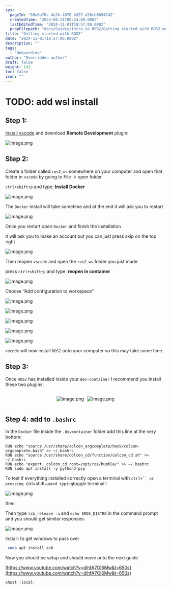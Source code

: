 ```yaml
---
sys:
  pageId: "89e0a78c-4e2b-4070-b327-d28cb0694742"
  createdTime: "2024-08-21T00:24:00.000Z"
  lastEditedTime: "2024-11-01T18:57:00.000Z"
  propFilepath: "docs/Guides/intro_to_ROS2/Getting started with ROS2.md"
title: "Getting started with ROS2"
date: "2024-11-01T18:57:00.000Z"
description: ""
tags:
  - "Onboarding"
author: "Overridden author"
draft: false
weight: 141
toc: false
icon: ""
---
```


# TODO: add wsl install

## Step 1:

[Install vscode](https://code.visualstudio.com/download) and download **Remote Development** plugin:

![image.png](https://prod-files-secure.s3.us-west-2.amazonaws.com/d518164a-d88e-44d1-a4ee-3adb3bd8bce0/efb52993-1881-4a40-b95e-6f020334f022/image.png?X-Amz-Algorithm=AWS4-HMAC-SHA256&X-Amz-Content-Sha256=UNSIGNED-PAYLOAD&X-Amz-Credential=ASIAZI2LB4663VAPDQMR%2F20250304%2Fus-west-2%2Fs3%2Faws4_request&X-Amz-Date=20250304T121429Z&X-Amz-Expires=3600&X-Amz-Security-Token=IQoJb3JpZ2luX2VjELT%2F%2F%2F%2F%2F%2F%2F%2F%2F%2FwEaCXVzLXdlc3QtMiJHMEUCIGM%2BI3zrmV8GgGvNT6tBHAZ%2FTjFtrWHvK1RqGMuzhZ9EAiEAh2u1U%2BpCDepBEfbgsabk8z%2F2dz0zhiIqp6vnyYjKzkUqiAQI7P%2F%2F%2F%2F%2F%2F%2F%2F%2F%2FARAAGgw2Mzc0MjMxODM4MDUiDIn4R%2FGujC7yvHiKdCrcA24sLuF0B1lUh%2B12d%2F%2FQJOFvbU4mhPt20IuJd1d2ae152yolpVT3Kl2i02irY6G7gn6m3e%2BfChVkqiha57BG%2FVSzLmFBqqL7KPqLE4%2FRHSFkwFSmcXv2KoDmEggOC75lSIcst%2FhNEpFpsruybFr2bT9l2SK%2B%2BnpHkJMK51p5shERCJ0bca2BYGB9o%2BTEs5G4kxPDWL47Jm3lv6viZjVKXyt%2BoS5FsjFI0iDnePoa5d1p4gszPpisdiyJJlmF4a96nNYbbaWHPfRDoyPZNubPjczW%2B9WBXucDgbTcJeVsprQjpguF3spyPRARmjYCns94u95EtQHFLncwe1dT%2BykXsI%2BuaEZouHw1aboX59uM0OKjGu1ORyCRwp1pccFzLFpTqbd1u3u087TBslHSX624yhFSr6TOl0L8fc52ER5tP7scWSZSce088B3MOCtxnaKFSzGqgIvAnXb7XQKpvQ2UNuLgL8z%2FeVXrClT5VECAW6MjQuQcr5XRQkRTaoPXcoW9caet0i3Fo1f6ABzh%2F%2BREnRUeF0yxsn0BXSxVf%2BjyHXvXbnJmbisoEO3vueV78I5VgFDHxLiKcLftOp2npK28e%2BZe0uXJFKvPTIC11%2FgCKhbi20%2FRT%2B0fFUcjqWdwMJvGm74GOqUBTBHVF8cycOR%2F41gndhYgSwEcuqu6JeucpdLxBbuZz4edJ8%2BczBtKZeYyi6pKhXOZVo%2FWaYKTTVXJOzuUWJuu%2FA0pcsW80UTyKnPK6%2FAFy2nRcYlJjBAT8IOFwm95jpx6i6Tp0KpjDoylDhP0oQJiXhiNgA4Bg%2BbJ69EIcJRea%2Bk%2FD6JXlLqxbzYylI2qiV%2BYEyDmQQ0FBrbSIYIxIoJJQODfT%2FTI&X-Amz-Signature=76801ded585e8ca5d2b7c64d988db3c89425fa0e0651069060703c71aed2ced9&X-Amz-SignedHeaders=host&x-id=GetObject)

## Step 2:

Create a folder called `ros2_ws` somewhere on your computer and open that folder in `vscode` by going to File → open folder 

`ctrl+shift+p` and type: **Install Docker**

![image.png](https://prod-files-secure.s3.us-west-2.amazonaws.com/d518164a-d88e-44d1-a4ee-3adb3bd8bce0/2269dc0e-1cd5-47ff-bceb-c04ad9b2eab0/image.png?X-Amz-Algorithm=AWS4-HMAC-SHA256&X-Amz-Content-Sha256=UNSIGNED-PAYLOAD&X-Amz-Credential=ASIAZI2LB4663VAPDQMR%2F20250304%2Fus-west-2%2Fs3%2Faws4_request&X-Amz-Date=20250304T121429Z&X-Amz-Expires=3600&X-Amz-Security-Token=IQoJb3JpZ2luX2VjELT%2F%2F%2F%2F%2F%2F%2F%2F%2F%2FwEaCXVzLXdlc3QtMiJHMEUCIGM%2BI3zrmV8GgGvNT6tBHAZ%2FTjFtrWHvK1RqGMuzhZ9EAiEAh2u1U%2BpCDepBEfbgsabk8z%2F2dz0zhiIqp6vnyYjKzkUqiAQI7P%2F%2F%2F%2F%2F%2F%2F%2F%2F%2FARAAGgw2Mzc0MjMxODM4MDUiDIn4R%2FGujC7yvHiKdCrcA24sLuF0B1lUh%2B12d%2F%2FQJOFvbU4mhPt20IuJd1d2ae152yolpVT3Kl2i02irY6G7gn6m3e%2BfChVkqiha57BG%2FVSzLmFBqqL7KPqLE4%2FRHSFkwFSmcXv2KoDmEggOC75lSIcst%2FhNEpFpsruybFr2bT9l2SK%2B%2BnpHkJMK51p5shERCJ0bca2BYGB9o%2BTEs5G4kxPDWL47Jm3lv6viZjVKXyt%2BoS5FsjFI0iDnePoa5d1p4gszPpisdiyJJlmF4a96nNYbbaWHPfRDoyPZNubPjczW%2B9WBXucDgbTcJeVsprQjpguF3spyPRARmjYCns94u95EtQHFLncwe1dT%2BykXsI%2BuaEZouHw1aboX59uM0OKjGu1ORyCRwp1pccFzLFpTqbd1u3u087TBslHSX624yhFSr6TOl0L8fc52ER5tP7scWSZSce088B3MOCtxnaKFSzGqgIvAnXb7XQKpvQ2UNuLgL8z%2FeVXrClT5VECAW6MjQuQcr5XRQkRTaoPXcoW9caet0i3Fo1f6ABzh%2F%2BREnRUeF0yxsn0BXSxVf%2BjyHXvXbnJmbisoEO3vueV78I5VgFDHxLiKcLftOp2npK28e%2BZe0uXJFKvPTIC11%2FgCKhbi20%2FRT%2B0fFUcjqWdwMJvGm74GOqUBTBHVF8cycOR%2F41gndhYgSwEcuqu6JeucpdLxBbuZz4edJ8%2BczBtKZeYyi6pKhXOZVo%2FWaYKTTVXJOzuUWJuu%2FA0pcsW80UTyKnPK6%2FAFy2nRcYlJjBAT8IOFwm95jpx6i6Tp0KpjDoylDhP0oQJiXhiNgA4Bg%2BbJ69EIcJRea%2Bk%2FD6JXlLqxbzYylI2qiV%2BYEyDmQQ0FBrbSIYIxIoJJQODfT%2FTI&X-Amz-Signature=5a826c471bbf90e3c9484af22c0f2e425a617dcbe141295643bf99677d02269c&X-Amz-SignedHeaders=host&x-id=GetObject)

The `Docker` install will take sometime and at the end it will ask you to restart

![image.png](https://prod-files-secure.s3.us-west-2.amazonaws.com/d518164a-d88e-44d1-a4ee-3adb3bd8bce0/ed233f78-be33-4b1f-b89c-9c346c0e961e/image.png?X-Amz-Algorithm=AWS4-HMAC-SHA256&X-Amz-Content-Sha256=UNSIGNED-PAYLOAD&X-Amz-Credential=ASIAZI2LB4663VAPDQMR%2F20250304%2Fus-west-2%2Fs3%2Faws4_request&X-Amz-Date=20250304T121429Z&X-Amz-Expires=3600&X-Amz-Security-Token=IQoJb3JpZ2luX2VjELT%2F%2F%2F%2F%2F%2F%2F%2F%2F%2FwEaCXVzLXdlc3QtMiJHMEUCIGM%2BI3zrmV8GgGvNT6tBHAZ%2FTjFtrWHvK1RqGMuzhZ9EAiEAh2u1U%2BpCDepBEfbgsabk8z%2F2dz0zhiIqp6vnyYjKzkUqiAQI7P%2F%2F%2F%2F%2F%2F%2F%2F%2F%2FARAAGgw2Mzc0MjMxODM4MDUiDIn4R%2FGujC7yvHiKdCrcA24sLuF0B1lUh%2B12d%2F%2FQJOFvbU4mhPt20IuJd1d2ae152yolpVT3Kl2i02irY6G7gn6m3e%2BfChVkqiha57BG%2FVSzLmFBqqL7KPqLE4%2FRHSFkwFSmcXv2KoDmEggOC75lSIcst%2FhNEpFpsruybFr2bT9l2SK%2B%2BnpHkJMK51p5shERCJ0bca2BYGB9o%2BTEs5G4kxPDWL47Jm3lv6viZjVKXyt%2BoS5FsjFI0iDnePoa5d1p4gszPpisdiyJJlmF4a96nNYbbaWHPfRDoyPZNubPjczW%2B9WBXucDgbTcJeVsprQjpguF3spyPRARmjYCns94u95EtQHFLncwe1dT%2BykXsI%2BuaEZouHw1aboX59uM0OKjGu1ORyCRwp1pccFzLFpTqbd1u3u087TBslHSX624yhFSr6TOl0L8fc52ER5tP7scWSZSce088B3MOCtxnaKFSzGqgIvAnXb7XQKpvQ2UNuLgL8z%2FeVXrClT5VECAW6MjQuQcr5XRQkRTaoPXcoW9caet0i3Fo1f6ABzh%2F%2BREnRUeF0yxsn0BXSxVf%2BjyHXvXbnJmbisoEO3vueV78I5VgFDHxLiKcLftOp2npK28e%2BZe0uXJFKvPTIC11%2FgCKhbi20%2FRT%2B0fFUcjqWdwMJvGm74GOqUBTBHVF8cycOR%2F41gndhYgSwEcuqu6JeucpdLxBbuZz4edJ8%2BczBtKZeYyi6pKhXOZVo%2FWaYKTTVXJOzuUWJuu%2FA0pcsW80UTyKnPK6%2FAFy2nRcYlJjBAT8IOFwm95jpx6i6Tp0KpjDoylDhP0oQJiXhiNgA4Bg%2BbJ69EIcJRea%2Bk%2FD6JXlLqxbzYylI2qiV%2BYEyDmQQ0FBrbSIYIxIoJJQODfT%2FTI&X-Amz-Signature=29d41ff94ac4caf79269f9f93452c74901d1a9d948a66d5552924892c982af95&X-Amz-SignedHeaders=host&x-id=GetObject)

Once you restart open `Docker` and finish the installation

It will ask you to make an account but you can just press skip on the top right

![image.png](https://prod-files-secure.s3.us-west-2.amazonaws.com/d518164a-d88e-44d1-a4ee-3adb3bd8bce0/21010ad9-1659-4fd9-9f59-9932a09b2a3d/image.png?X-Amz-Algorithm=AWS4-HMAC-SHA256&X-Amz-Content-Sha256=UNSIGNED-PAYLOAD&X-Amz-Credential=ASIAZI2LB4663VAPDQMR%2F20250304%2Fus-west-2%2Fs3%2Faws4_request&X-Amz-Date=20250304T121429Z&X-Amz-Expires=3600&X-Amz-Security-Token=IQoJb3JpZ2luX2VjELT%2F%2F%2F%2F%2F%2F%2F%2F%2F%2FwEaCXVzLXdlc3QtMiJHMEUCIGM%2BI3zrmV8GgGvNT6tBHAZ%2FTjFtrWHvK1RqGMuzhZ9EAiEAh2u1U%2BpCDepBEfbgsabk8z%2F2dz0zhiIqp6vnyYjKzkUqiAQI7P%2F%2F%2F%2F%2F%2F%2F%2F%2F%2FARAAGgw2Mzc0MjMxODM4MDUiDIn4R%2FGujC7yvHiKdCrcA24sLuF0B1lUh%2B12d%2F%2FQJOFvbU4mhPt20IuJd1d2ae152yolpVT3Kl2i02irY6G7gn6m3e%2BfChVkqiha57BG%2FVSzLmFBqqL7KPqLE4%2FRHSFkwFSmcXv2KoDmEggOC75lSIcst%2FhNEpFpsruybFr2bT9l2SK%2B%2BnpHkJMK51p5shERCJ0bca2BYGB9o%2BTEs5G4kxPDWL47Jm3lv6viZjVKXyt%2BoS5FsjFI0iDnePoa5d1p4gszPpisdiyJJlmF4a96nNYbbaWHPfRDoyPZNubPjczW%2B9WBXucDgbTcJeVsprQjpguF3spyPRARmjYCns94u95EtQHFLncwe1dT%2BykXsI%2BuaEZouHw1aboX59uM0OKjGu1ORyCRwp1pccFzLFpTqbd1u3u087TBslHSX624yhFSr6TOl0L8fc52ER5tP7scWSZSce088B3MOCtxnaKFSzGqgIvAnXb7XQKpvQ2UNuLgL8z%2FeVXrClT5VECAW6MjQuQcr5XRQkRTaoPXcoW9caet0i3Fo1f6ABzh%2F%2BREnRUeF0yxsn0BXSxVf%2BjyHXvXbnJmbisoEO3vueV78I5VgFDHxLiKcLftOp2npK28e%2BZe0uXJFKvPTIC11%2FgCKhbi20%2FRT%2B0fFUcjqWdwMJvGm74GOqUBTBHVF8cycOR%2F41gndhYgSwEcuqu6JeucpdLxBbuZz4edJ8%2BczBtKZeYyi6pKhXOZVo%2FWaYKTTVXJOzuUWJuu%2FA0pcsW80UTyKnPK6%2FAFy2nRcYlJjBAT8IOFwm95jpx6i6Tp0KpjDoylDhP0oQJiXhiNgA4Bg%2BbJ69EIcJRea%2Bk%2FD6JXlLqxbzYylI2qiV%2BYEyDmQQ0FBrbSIYIxIoJJQODfT%2FTI&X-Amz-Signature=384121922c36842987365af9cf83738af6b5b9104e547607596652d91b65cf2f&X-Amz-SignedHeaders=host&x-id=GetObject)

Then reopen `vscode` and open the `ros2_ws` folder you just made

press `ctrl+shift+p` and type: **reopen in container**

![image.png](https://prod-files-secure.s3.us-west-2.amazonaws.com/d518164a-d88e-44d1-a4ee-3adb3bd8bce0/4e93b8c2-41ad-488c-8095-c74205196118/image.png?X-Amz-Algorithm=AWS4-HMAC-SHA256&X-Amz-Content-Sha256=UNSIGNED-PAYLOAD&X-Amz-Credential=ASIAZI2LB4663VAPDQMR%2F20250304%2Fus-west-2%2Fs3%2Faws4_request&X-Amz-Date=20250304T121429Z&X-Amz-Expires=3600&X-Amz-Security-Token=IQoJb3JpZ2luX2VjELT%2F%2F%2F%2F%2F%2F%2F%2F%2F%2FwEaCXVzLXdlc3QtMiJHMEUCIGM%2BI3zrmV8GgGvNT6tBHAZ%2FTjFtrWHvK1RqGMuzhZ9EAiEAh2u1U%2BpCDepBEfbgsabk8z%2F2dz0zhiIqp6vnyYjKzkUqiAQI7P%2F%2F%2F%2F%2F%2F%2F%2F%2F%2FARAAGgw2Mzc0MjMxODM4MDUiDIn4R%2FGujC7yvHiKdCrcA24sLuF0B1lUh%2B12d%2F%2FQJOFvbU4mhPt20IuJd1d2ae152yolpVT3Kl2i02irY6G7gn6m3e%2BfChVkqiha57BG%2FVSzLmFBqqL7KPqLE4%2FRHSFkwFSmcXv2KoDmEggOC75lSIcst%2FhNEpFpsruybFr2bT9l2SK%2B%2BnpHkJMK51p5shERCJ0bca2BYGB9o%2BTEs5G4kxPDWL47Jm3lv6viZjVKXyt%2BoS5FsjFI0iDnePoa5d1p4gszPpisdiyJJlmF4a96nNYbbaWHPfRDoyPZNubPjczW%2B9WBXucDgbTcJeVsprQjpguF3spyPRARmjYCns94u95EtQHFLncwe1dT%2BykXsI%2BuaEZouHw1aboX59uM0OKjGu1ORyCRwp1pccFzLFpTqbd1u3u087TBslHSX624yhFSr6TOl0L8fc52ER5tP7scWSZSce088B3MOCtxnaKFSzGqgIvAnXb7XQKpvQ2UNuLgL8z%2FeVXrClT5VECAW6MjQuQcr5XRQkRTaoPXcoW9caet0i3Fo1f6ABzh%2F%2BREnRUeF0yxsn0BXSxVf%2BjyHXvXbnJmbisoEO3vueV78I5VgFDHxLiKcLftOp2npK28e%2BZe0uXJFKvPTIC11%2FgCKhbi20%2FRT%2B0fFUcjqWdwMJvGm74GOqUBTBHVF8cycOR%2F41gndhYgSwEcuqu6JeucpdLxBbuZz4edJ8%2BczBtKZeYyi6pKhXOZVo%2FWaYKTTVXJOzuUWJuu%2FA0pcsW80UTyKnPK6%2FAFy2nRcYlJjBAT8IOFwm95jpx6i6Tp0KpjDoylDhP0oQJiXhiNgA4Bg%2BbJ69EIcJRea%2Bk%2FD6JXlLqxbzYylI2qiV%2BYEyDmQQ0FBrbSIYIxIoJJQODfT%2FTI&X-Amz-Signature=21ba7f7f8e4e6120b1af2fe605e74d7cb00da457751bc7e8547efee3cd79dfe4&X-Amz-SignedHeaders=host&x-id=GetObject)

Choose “Add configuration to workspace”

![image.png](https://prod-files-secure.s3.us-west-2.amazonaws.com/d518164a-d88e-44d1-a4ee-3adb3bd8bce0/9560b282-5060-4989-ba37-97e7b2c22476/image.png?X-Amz-Algorithm=AWS4-HMAC-SHA256&X-Amz-Content-Sha256=UNSIGNED-PAYLOAD&X-Amz-Credential=ASIAZI2LB4663VAPDQMR%2F20250304%2Fus-west-2%2Fs3%2Faws4_request&X-Amz-Date=20250304T121429Z&X-Amz-Expires=3600&X-Amz-Security-Token=IQoJb3JpZ2luX2VjELT%2F%2F%2F%2F%2F%2F%2F%2F%2F%2FwEaCXVzLXdlc3QtMiJHMEUCIGM%2BI3zrmV8GgGvNT6tBHAZ%2FTjFtrWHvK1RqGMuzhZ9EAiEAh2u1U%2BpCDepBEfbgsabk8z%2F2dz0zhiIqp6vnyYjKzkUqiAQI7P%2F%2F%2F%2F%2F%2F%2F%2F%2F%2FARAAGgw2Mzc0MjMxODM4MDUiDIn4R%2FGujC7yvHiKdCrcA24sLuF0B1lUh%2B12d%2F%2FQJOFvbU4mhPt20IuJd1d2ae152yolpVT3Kl2i02irY6G7gn6m3e%2BfChVkqiha57BG%2FVSzLmFBqqL7KPqLE4%2FRHSFkwFSmcXv2KoDmEggOC75lSIcst%2FhNEpFpsruybFr2bT9l2SK%2B%2BnpHkJMK51p5shERCJ0bca2BYGB9o%2BTEs5G4kxPDWL47Jm3lv6viZjVKXyt%2BoS5FsjFI0iDnePoa5d1p4gszPpisdiyJJlmF4a96nNYbbaWHPfRDoyPZNubPjczW%2B9WBXucDgbTcJeVsprQjpguF3spyPRARmjYCns94u95EtQHFLncwe1dT%2BykXsI%2BuaEZouHw1aboX59uM0OKjGu1ORyCRwp1pccFzLFpTqbd1u3u087TBslHSX624yhFSr6TOl0L8fc52ER5tP7scWSZSce088B3MOCtxnaKFSzGqgIvAnXb7XQKpvQ2UNuLgL8z%2FeVXrClT5VECAW6MjQuQcr5XRQkRTaoPXcoW9caet0i3Fo1f6ABzh%2F%2BREnRUeF0yxsn0BXSxVf%2BjyHXvXbnJmbisoEO3vueV78I5VgFDHxLiKcLftOp2npK28e%2BZe0uXJFKvPTIC11%2FgCKhbi20%2FRT%2B0fFUcjqWdwMJvGm74GOqUBTBHVF8cycOR%2F41gndhYgSwEcuqu6JeucpdLxBbuZz4edJ8%2BczBtKZeYyi6pKhXOZVo%2FWaYKTTVXJOzuUWJuu%2FA0pcsW80UTyKnPK6%2FAFy2nRcYlJjBAT8IOFwm95jpx6i6Tp0KpjDoylDhP0oQJiXhiNgA4Bg%2BbJ69EIcJRea%2Bk%2FD6JXlLqxbzYylI2qiV%2BYEyDmQQ0FBrbSIYIxIoJJQODfT%2FTI&X-Amz-Signature=f1e44a60b65a6456c9cc4dc189990172920790faae4b4a59ebad01c013e570fc&X-Amz-SignedHeaders=host&x-id=GetObject)

![image.png](https://prod-files-secure.s3.us-west-2.amazonaws.com/d518164a-d88e-44d1-a4ee-3adb3bd8bce0/2ee63f81-886b-48e8-a553-dc6e5eac99e4/image.png?X-Amz-Algorithm=AWS4-HMAC-SHA256&X-Amz-Content-Sha256=UNSIGNED-PAYLOAD&X-Amz-Credential=ASIAZI2LB4663VAPDQMR%2F20250304%2Fus-west-2%2Fs3%2Faws4_request&X-Amz-Date=20250304T121429Z&X-Amz-Expires=3600&X-Amz-Security-Token=IQoJb3JpZ2luX2VjELT%2F%2F%2F%2F%2F%2F%2F%2F%2F%2FwEaCXVzLXdlc3QtMiJHMEUCIGM%2BI3zrmV8GgGvNT6tBHAZ%2FTjFtrWHvK1RqGMuzhZ9EAiEAh2u1U%2BpCDepBEfbgsabk8z%2F2dz0zhiIqp6vnyYjKzkUqiAQI7P%2F%2F%2F%2F%2F%2F%2F%2F%2F%2FARAAGgw2Mzc0MjMxODM4MDUiDIn4R%2FGujC7yvHiKdCrcA24sLuF0B1lUh%2B12d%2F%2FQJOFvbU4mhPt20IuJd1d2ae152yolpVT3Kl2i02irY6G7gn6m3e%2BfChVkqiha57BG%2FVSzLmFBqqL7KPqLE4%2FRHSFkwFSmcXv2KoDmEggOC75lSIcst%2FhNEpFpsruybFr2bT9l2SK%2B%2BnpHkJMK51p5shERCJ0bca2BYGB9o%2BTEs5G4kxPDWL47Jm3lv6viZjVKXyt%2BoS5FsjFI0iDnePoa5d1p4gszPpisdiyJJlmF4a96nNYbbaWHPfRDoyPZNubPjczW%2B9WBXucDgbTcJeVsprQjpguF3spyPRARmjYCns94u95EtQHFLncwe1dT%2BykXsI%2BuaEZouHw1aboX59uM0OKjGu1ORyCRwp1pccFzLFpTqbd1u3u087TBslHSX624yhFSr6TOl0L8fc52ER5tP7scWSZSce088B3MOCtxnaKFSzGqgIvAnXb7XQKpvQ2UNuLgL8z%2FeVXrClT5VECAW6MjQuQcr5XRQkRTaoPXcoW9caet0i3Fo1f6ABzh%2F%2BREnRUeF0yxsn0BXSxVf%2BjyHXvXbnJmbisoEO3vueV78I5VgFDHxLiKcLftOp2npK28e%2BZe0uXJFKvPTIC11%2FgCKhbi20%2FRT%2B0fFUcjqWdwMJvGm74GOqUBTBHVF8cycOR%2F41gndhYgSwEcuqu6JeucpdLxBbuZz4edJ8%2BczBtKZeYyi6pKhXOZVo%2FWaYKTTVXJOzuUWJuu%2FA0pcsW80UTyKnPK6%2FAFy2nRcYlJjBAT8IOFwm95jpx6i6Tp0KpjDoylDhP0oQJiXhiNgA4Bg%2BbJ69EIcJRea%2Bk%2FD6JXlLqxbzYylI2qiV%2BYEyDmQQ0FBrbSIYIxIoJJQODfT%2FTI&X-Amz-Signature=10ff15504246aea3e0370d0726f4031701641f032938370ae65882aa4c8deafb&X-Amz-SignedHeaders=host&x-id=GetObject)

![image.png](https://prod-files-secure.s3.us-west-2.amazonaws.com/d518164a-d88e-44d1-a4ee-3adb3bd8bce0/ae1580b2-b048-407e-aed9-b584224a7a04/image.png?X-Amz-Algorithm=AWS4-HMAC-SHA256&X-Amz-Content-Sha256=UNSIGNED-PAYLOAD&X-Amz-Credential=ASIAZI2LB4663VAPDQMR%2F20250304%2Fus-west-2%2Fs3%2Faws4_request&X-Amz-Date=20250304T121429Z&X-Amz-Expires=3600&X-Amz-Security-Token=IQoJb3JpZ2luX2VjELT%2F%2F%2F%2F%2F%2F%2F%2F%2F%2FwEaCXVzLXdlc3QtMiJHMEUCIGM%2BI3zrmV8GgGvNT6tBHAZ%2FTjFtrWHvK1RqGMuzhZ9EAiEAh2u1U%2BpCDepBEfbgsabk8z%2F2dz0zhiIqp6vnyYjKzkUqiAQI7P%2F%2F%2F%2F%2F%2F%2F%2F%2F%2FARAAGgw2Mzc0MjMxODM4MDUiDIn4R%2FGujC7yvHiKdCrcA24sLuF0B1lUh%2B12d%2F%2FQJOFvbU4mhPt20IuJd1d2ae152yolpVT3Kl2i02irY6G7gn6m3e%2BfChVkqiha57BG%2FVSzLmFBqqL7KPqLE4%2FRHSFkwFSmcXv2KoDmEggOC75lSIcst%2FhNEpFpsruybFr2bT9l2SK%2B%2BnpHkJMK51p5shERCJ0bca2BYGB9o%2BTEs5G4kxPDWL47Jm3lv6viZjVKXyt%2BoS5FsjFI0iDnePoa5d1p4gszPpisdiyJJlmF4a96nNYbbaWHPfRDoyPZNubPjczW%2B9WBXucDgbTcJeVsprQjpguF3spyPRARmjYCns94u95EtQHFLncwe1dT%2BykXsI%2BuaEZouHw1aboX59uM0OKjGu1ORyCRwp1pccFzLFpTqbd1u3u087TBslHSX624yhFSr6TOl0L8fc52ER5tP7scWSZSce088B3MOCtxnaKFSzGqgIvAnXb7XQKpvQ2UNuLgL8z%2FeVXrClT5VECAW6MjQuQcr5XRQkRTaoPXcoW9caet0i3Fo1f6ABzh%2F%2BREnRUeF0yxsn0BXSxVf%2BjyHXvXbnJmbisoEO3vueV78I5VgFDHxLiKcLftOp2npK28e%2BZe0uXJFKvPTIC11%2FgCKhbi20%2FRT%2B0fFUcjqWdwMJvGm74GOqUBTBHVF8cycOR%2F41gndhYgSwEcuqu6JeucpdLxBbuZz4edJ8%2BczBtKZeYyi6pKhXOZVo%2FWaYKTTVXJOzuUWJuu%2FA0pcsW80UTyKnPK6%2FAFy2nRcYlJjBAT8IOFwm95jpx6i6Tp0KpjDoylDhP0oQJiXhiNgA4Bg%2BbJ69EIcJRea%2Bk%2FD6JXlLqxbzYylI2qiV%2BYEyDmQQ0FBrbSIYIxIoJJQODfT%2FTI&X-Amz-Signature=0d0cbcd9c86befbbddb47a32f1eac02a9dbe3ecd23db890e8ebbf9798c9e84d5&X-Amz-SignedHeaders=host&x-id=GetObject)

![image.png](https://prod-files-secure.s3.us-west-2.amazonaws.com/d518164a-d88e-44d1-a4ee-3adb3bd8bce0/53255b28-f75e-430f-b9e3-c0ac8577e42b/image.png?X-Amz-Algorithm=AWS4-HMAC-SHA256&X-Amz-Content-Sha256=UNSIGNED-PAYLOAD&X-Amz-Credential=ASIAZI2LB4663VAPDQMR%2F20250304%2Fus-west-2%2Fs3%2Faws4_request&X-Amz-Date=20250304T121429Z&X-Amz-Expires=3600&X-Amz-Security-Token=IQoJb3JpZ2luX2VjELT%2F%2F%2F%2F%2F%2F%2F%2F%2F%2FwEaCXVzLXdlc3QtMiJHMEUCIGM%2BI3zrmV8GgGvNT6tBHAZ%2FTjFtrWHvK1RqGMuzhZ9EAiEAh2u1U%2BpCDepBEfbgsabk8z%2F2dz0zhiIqp6vnyYjKzkUqiAQI7P%2F%2F%2F%2F%2F%2F%2F%2F%2F%2FARAAGgw2Mzc0MjMxODM4MDUiDIn4R%2FGujC7yvHiKdCrcA24sLuF0B1lUh%2B12d%2F%2FQJOFvbU4mhPt20IuJd1d2ae152yolpVT3Kl2i02irY6G7gn6m3e%2BfChVkqiha57BG%2FVSzLmFBqqL7KPqLE4%2FRHSFkwFSmcXv2KoDmEggOC75lSIcst%2FhNEpFpsruybFr2bT9l2SK%2B%2BnpHkJMK51p5shERCJ0bca2BYGB9o%2BTEs5G4kxPDWL47Jm3lv6viZjVKXyt%2BoS5FsjFI0iDnePoa5d1p4gszPpisdiyJJlmF4a96nNYbbaWHPfRDoyPZNubPjczW%2B9WBXucDgbTcJeVsprQjpguF3spyPRARmjYCns94u95EtQHFLncwe1dT%2BykXsI%2BuaEZouHw1aboX59uM0OKjGu1ORyCRwp1pccFzLFpTqbd1u3u087TBslHSX624yhFSr6TOl0L8fc52ER5tP7scWSZSce088B3MOCtxnaKFSzGqgIvAnXb7XQKpvQ2UNuLgL8z%2FeVXrClT5VECAW6MjQuQcr5XRQkRTaoPXcoW9caet0i3Fo1f6ABzh%2F%2BREnRUeF0yxsn0BXSxVf%2BjyHXvXbnJmbisoEO3vueV78I5VgFDHxLiKcLftOp2npK28e%2BZe0uXJFKvPTIC11%2FgCKhbi20%2FRT%2B0fFUcjqWdwMJvGm74GOqUBTBHVF8cycOR%2F41gndhYgSwEcuqu6JeucpdLxBbuZz4edJ8%2BczBtKZeYyi6pKhXOZVo%2FWaYKTTVXJOzuUWJuu%2FA0pcsW80UTyKnPK6%2FAFy2nRcYlJjBAT8IOFwm95jpx6i6Tp0KpjDoylDhP0oQJiXhiNgA4Bg%2BbJ69EIcJRea%2Bk%2FD6JXlLqxbzYylI2qiV%2BYEyDmQQ0FBrbSIYIxIoJJQODfT%2FTI&X-Amz-Signature=4aa13922b16ec4d19ef690ee13699252f00ab0516426611d041e341c0c35bc99&X-Amz-SignedHeaders=host&x-id=GetObject)

![image.png](https://prod-files-secure.s3.us-west-2.amazonaws.com/d518164a-d88e-44d1-a4ee-3adb3bd8bce0/7c562767-5af9-4ffb-97d1-327bcdf4ee00/image.png?X-Amz-Algorithm=AWS4-HMAC-SHA256&X-Amz-Content-Sha256=UNSIGNED-PAYLOAD&X-Amz-Credential=ASIAZI2LB4663VAPDQMR%2F20250304%2Fus-west-2%2Fs3%2Faws4_request&X-Amz-Date=20250304T121429Z&X-Amz-Expires=3600&X-Amz-Security-Token=IQoJb3JpZ2luX2VjELT%2F%2F%2F%2F%2F%2F%2F%2F%2F%2FwEaCXVzLXdlc3QtMiJHMEUCIGM%2BI3zrmV8GgGvNT6tBHAZ%2FTjFtrWHvK1RqGMuzhZ9EAiEAh2u1U%2BpCDepBEfbgsabk8z%2F2dz0zhiIqp6vnyYjKzkUqiAQI7P%2F%2F%2F%2F%2F%2F%2F%2F%2F%2FARAAGgw2Mzc0MjMxODM4MDUiDIn4R%2FGujC7yvHiKdCrcA24sLuF0B1lUh%2B12d%2F%2FQJOFvbU4mhPt20IuJd1d2ae152yolpVT3Kl2i02irY6G7gn6m3e%2BfChVkqiha57BG%2FVSzLmFBqqL7KPqLE4%2FRHSFkwFSmcXv2KoDmEggOC75lSIcst%2FhNEpFpsruybFr2bT9l2SK%2B%2BnpHkJMK51p5shERCJ0bca2BYGB9o%2BTEs5G4kxPDWL47Jm3lv6viZjVKXyt%2BoS5FsjFI0iDnePoa5d1p4gszPpisdiyJJlmF4a96nNYbbaWHPfRDoyPZNubPjczW%2B9WBXucDgbTcJeVsprQjpguF3spyPRARmjYCns94u95EtQHFLncwe1dT%2BykXsI%2BuaEZouHw1aboX59uM0OKjGu1ORyCRwp1pccFzLFpTqbd1u3u087TBslHSX624yhFSr6TOl0L8fc52ER5tP7scWSZSce088B3MOCtxnaKFSzGqgIvAnXb7XQKpvQ2UNuLgL8z%2FeVXrClT5VECAW6MjQuQcr5XRQkRTaoPXcoW9caet0i3Fo1f6ABzh%2F%2BREnRUeF0yxsn0BXSxVf%2BjyHXvXbnJmbisoEO3vueV78I5VgFDHxLiKcLftOp2npK28e%2BZe0uXJFKvPTIC11%2FgCKhbi20%2FRT%2B0fFUcjqWdwMJvGm74GOqUBTBHVF8cycOR%2F41gndhYgSwEcuqu6JeucpdLxBbuZz4edJ8%2BczBtKZeYyi6pKhXOZVo%2FWaYKTTVXJOzuUWJuu%2FA0pcsW80UTyKnPK6%2FAFy2nRcYlJjBAT8IOFwm95jpx6i6Tp0KpjDoylDhP0oQJiXhiNgA4Bg%2BbJ69EIcJRea%2Bk%2FD6JXlLqxbzYylI2qiV%2BYEyDmQQ0FBrbSIYIxIoJJQODfT%2FTI&X-Amz-Signature=3e873e5f8214c2661eb082ed0423dafd000a26ffbdcdb3c31d5468c8888e9ed6&X-Amz-SignedHeaders=host&x-id=GetObject)

`vscode` will now install `ROS2` onto your computer so this may take some time.

## Step 3:

Once `ROS2` has installed inside your `dev-container` I recommend you install these two plugins:

<div style="display: flex;flex-direction: row; column-gap:10px; max-width: 630px;justify-content: center;">
<div>

![image.png](https://prod-files-secure.s3.us-west-2.amazonaws.com/d518164a-d88e-44d1-a4ee-3adb3bd8bce0/3fc3d550-5a54-4ba1-ba6b-faa01cdb7369/image.png?X-Amz-Algorithm=AWS4-HMAC-SHA256&X-Amz-Content-Sha256=UNSIGNED-PAYLOAD&X-Amz-Credential=ASIAZI2LB466UORTRCA7%2F20250304%2Fus-west-2%2Fs3%2Faws4_request&X-Amz-Date=20250304T121433Z&X-Amz-Expires=3600&X-Amz-Security-Token=IQoJb3JpZ2luX2VjELT%2F%2F%2F%2F%2F%2F%2F%2F%2F%2FwEaCXVzLXdlc3QtMiJHMEUCIQC6GiZ6zhaQxE%2FHb8ixQtzCkiXgeZ2uC7p%2BOc5oMpS3TwIgICgYus3%2BbJFjGOz%2FfMtuxvxQrNQQ8a49PJ%2BNLPwkAOMqiAQI7f%2F%2F%2F%2F%2F%2F%2F%2F%2F%2FARAAGgw2Mzc0MjMxODM4MDUiDCLDDJu0zfoTg4G50CrcA8MmF1oUzzNOG5uHvXVw5FC1T%2FyJ8gz5TPAeHi5Q8tUGtdXvHYfQceLCd0XKUDNaGT31hDoY%2B8gZw9ATiCETzHjVOcGww0imR5eqdXTZhqCiR2IzT%2FdF8REEcINYP8kbtHTIHJ7lLUfOwGJARgjY%2BzKeEkSlMhR%2BccejNHnME08L%2BOrmjno1iNSDlhGOJ9AEFzI38xm7DKNHz0mbYr5jzW%2FcLJ0k99MztHe2vikOwC4oZNH%2BHXkabXyjsEH3n5AtPq56SqUB9lfSvy9g9f8%2B2fS1PerWnjHNYx9OCJWGgEYZOxPbFG2prseK8dYDZwcB9hFzjhZu2qq%2FG%2FYvmNVM9TarYBQ9tOvuvfWVSbzyTM2dINj6LaxbW0AfbSq5V%2Fxb%2BmB1R5YvQpMRQap%2B8jMHnMQNswb1aPGa5C8CyhNjgGRoZVEnOjMGx%2FJfas%2BOLHZh20gkao9Vat%2FXru8IojBwoR9cTbeH4Hjn6loaOZTVQ71nA0NknlrtGdJrMIOvTs8z95pDHj6mLqLKK4BfvaJLC5Ee%2B7D9q1wTmK0ZK0rGa5c0IHOsY41gnen3cQo%2FTzctRgmEywoXCacqZPb%2BtqBHjH5%2FshkJHZYWOsxN%2FldmRzIIVeT6k6S%2F%2BBSkQPA%2BMJHGm74GOqUB2Kao05nodticdiH4%2B8xB%2Fu4yaRVY%2FRISF4oG1e5Zs2bEVyJViMk86wPvdmlbmIl%2FjzENApCJu6duE7glqaBx8eN8nEb7CmSFF0RO3EYQPWNN5I1QIgD0KP%2FUMryo4fa%2BjV6Iw9C3GtotnWhFeDCr%2FmIhm3TUv5UTv7zONvhmp4IYVsqA8eBBGfJlPye6HVHSo1Z66MYw5%2BchDM%2BotOToGYx186Ze&X-Amz-Signature=135693adcccf2fdc4c97f35a0dcb3e98d125f1c510d5a6db3f0151307d6d9e4b&X-Amz-SignedHeaders=host&x-id=GetObject)

</div>
<div>

![image.png](https://prod-files-secure.s3.us-west-2.amazonaws.com/d518164a-d88e-44d1-a4ee-3adb3bd8bce0/d994cc66-13c2-4093-a5a3-f84cf4601a82/image.png?X-Amz-Algorithm=AWS4-HMAC-SHA256&X-Amz-Content-Sha256=UNSIGNED-PAYLOAD&X-Amz-Credential=ASIAZI2LB466TC2DFBKK%2F20250304%2Fus-west-2%2Fs3%2Faws4_request&X-Amz-Date=20250304T121433Z&X-Amz-Expires=3600&X-Amz-Security-Token=IQoJb3JpZ2luX2VjELT%2F%2F%2F%2F%2F%2F%2F%2F%2F%2FwEaCXVzLXdlc3QtMiJGMEQCIB6tm1BxA59wGIj%2FxO%2B152rTawTpSZ43feV%2Fg7oq%2B0JwAiBsBHpACeLYh1ZzGR0XThHmeEr789vTmxZcX%2BvRc%2F%2FMxSqIBAjs%2F%2F%2F%2F%2F%2F%2F%2F%2F%2F8BEAAaDDYzNzQyMzE4MzgwNSIMcBQ2qt7urLaIenwqKtwDkxHCa8yxF%2FO8%2BM%2F8Un%2B9KzAVhOM6gLXEwt1s7KEs%2Fvj5e5M86MC9MIXLtcb966oDAHttZZGwvZXuWYw%2Fnp7OlwZAvP0lqoaAkCIiSqjwHhKyMzWOowVbWCQOSwawuNPqG7imn92h9DPfUEb5snHpwHHP1ufoH5WJ9qRHdMqE1xOzAbn4CYQj983cnQOQPlYeaZlbw1ArRcnLMVrqnSw3Mk74PV76B1hcn61g1C3JAQ4LLrMe0vzR3YUP41YfBVgMyRImFO9qMObobUDIoTDIPUyV%2BKJsYxyvGDGm%2F0yX72eXBLfKRpRzSo69GdFI%2FqRojpdWHOVqVVk8B8oSd0QKrlMG7A%2BFvolD0ZPpVibWkVaqRkCitagHwEnAYfFfrZWMVw%2BY0Na2ltj9ExCmmsHNuUbZ55EL61M9iQoOifDh3KLY%2BE3XnKtGp1iwacnA4L%2BowsSXmPT1FcVe5Pjq4uNQ2%2BKekDUApFIix%2BaH4yNoWfDh6SSmT%2FIoXXQYROum6%2Bx5LCRMiZSmGnYMWRp6GFuFAu5OpqXBobe8XEuFxZbQ8z6P49W5lS8oHghoTdeEZ08M3GEI0V3eJOwYw96KoOBcW1qfi4sF1%2BnMLmnYckSAzQQGPk4Lxvz%2BrbQa4Lowv8abvgY6pgEe8JVdLZTorSUPS3qF8jHTh0oQDsbaczWv1sGb%2FsKImh2sWYB8C3kxivdTTabHJhAXisMyS2mZQBm8Weqy2MrbFUHG%2Fgl8ENVbfWeB%2BTH%2FV3yRWWh%2FmTfB%2BCANov4oj7Vn%2BXkfZWjNj%2BQI94Mveu0MGTCSvOypYs%2BE8JVglEvKibf6xPL4tqBc4yjhc6%2FodVjBjIxn%2FvX4oOpf92iqoD9WSFz7BzMP&X-Amz-Signature=01a5496b43f80ca2c1f933c878331c967731531cccae808eaa84c87885183b4f&X-Amz-SignedHeaders=host&x-id=GetObject)

</div>
</div>

## Step 4: add to `.bashrc`

In the `Docker` file inside the `.devcontainer` folder add this line at the very bottom: 

```docker
RUN echo "source /usr/share/colcon_argcomplete/hook/colcon-argcomplete.bash" >> ~/.bashrc
RUN echo "source /usr/share/colcon_cd/function/colcon_cd.sh" >> ~/.bashrc
RUN echo "export _colcon_cd_root=/opt/ros/humble/" >> ~/.bashrc
RUN sudo apt install -y python3-pip 
```

To test if everything installed correctly open a terminal with `ctrl+`` or pressing `ctrl+shift+p` and typing `toggle terminal`:

![image.png](https://prod-files-secure.s3.us-west-2.amazonaws.com/d518164a-d88e-44d1-a4ee-3adb3bd8bce0/6a4943d8-b04e-4c02-9a58-775f3384d1a5/image.png?X-Amz-Algorithm=AWS4-HMAC-SHA256&X-Amz-Content-Sha256=UNSIGNED-PAYLOAD&X-Amz-Credential=ASIAZI2LB4663VAPDQMR%2F20250304%2Fus-west-2%2Fs3%2Faws4_request&X-Amz-Date=20250304T121429Z&X-Amz-Expires=3600&X-Amz-Security-Token=IQoJb3JpZ2luX2VjELT%2F%2F%2F%2F%2F%2F%2F%2F%2F%2FwEaCXVzLXdlc3QtMiJHMEUCIGM%2BI3zrmV8GgGvNT6tBHAZ%2FTjFtrWHvK1RqGMuzhZ9EAiEAh2u1U%2BpCDepBEfbgsabk8z%2F2dz0zhiIqp6vnyYjKzkUqiAQI7P%2F%2F%2F%2F%2F%2F%2F%2F%2F%2FARAAGgw2Mzc0MjMxODM4MDUiDIn4R%2FGujC7yvHiKdCrcA24sLuF0B1lUh%2B12d%2F%2FQJOFvbU4mhPt20IuJd1d2ae152yolpVT3Kl2i02irY6G7gn6m3e%2BfChVkqiha57BG%2FVSzLmFBqqL7KPqLE4%2FRHSFkwFSmcXv2KoDmEggOC75lSIcst%2FhNEpFpsruybFr2bT9l2SK%2B%2BnpHkJMK51p5shERCJ0bca2BYGB9o%2BTEs5G4kxPDWL47Jm3lv6viZjVKXyt%2BoS5FsjFI0iDnePoa5d1p4gszPpisdiyJJlmF4a96nNYbbaWHPfRDoyPZNubPjczW%2B9WBXucDgbTcJeVsprQjpguF3spyPRARmjYCns94u95EtQHFLncwe1dT%2BykXsI%2BuaEZouHw1aboX59uM0OKjGu1ORyCRwp1pccFzLFpTqbd1u3u087TBslHSX624yhFSr6TOl0L8fc52ER5tP7scWSZSce088B3MOCtxnaKFSzGqgIvAnXb7XQKpvQ2UNuLgL8z%2FeVXrClT5VECAW6MjQuQcr5XRQkRTaoPXcoW9caet0i3Fo1f6ABzh%2F%2BREnRUeF0yxsn0BXSxVf%2BjyHXvXbnJmbisoEO3vueV78I5VgFDHxLiKcLftOp2npK28e%2BZe0uXJFKvPTIC11%2FgCKhbi20%2FRT%2B0fFUcjqWdwMJvGm74GOqUBTBHVF8cycOR%2F41gndhYgSwEcuqu6JeucpdLxBbuZz4edJ8%2BczBtKZeYyi6pKhXOZVo%2FWaYKTTVXJOzuUWJuu%2FA0pcsW80UTyKnPK6%2FAFy2nRcYlJjBAT8IOFwm95jpx6i6Tp0KpjDoylDhP0oQJiXhiNgA4Bg%2BbJ69EIcJRea%2Bk%2FD6JXlLqxbzYylI2qiV%2BYEyDmQQ0FBrbSIYIxIoJJQODfT%2FTI&X-Amz-Signature=4c35045da3f40458a55808645cc62d7e22c67c71dea92c1bcfa19d02b808a6f3&X-Amz-SignedHeaders=host&x-id=GetObject)

then 

Then type `lsb_release -a` and `echo $ROS_DISTRO` in the command prompt and you should get similar responses:

![image.png](https://prod-files-secure.s3.us-west-2.amazonaws.com/d518164a-d88e-44d1-a4ee-3adb3bd8bce0/3e635dec-a805-4e85-8b9e-d000e5b71a4e/image.png?X-Amz-Algorithm=AWS4-HMAC-SHA256&X-Amz-Content-Sha256=UNSIGNED-PAYLOAD&X-Amz-Credential=ASIAZI2LB4663VAPDQMR%2F20250304%2Fus-west-2%2Fs3%2Faws4_request&X-Amz-Date=20250304T121429Z&X-Amz-Expires=3600&X-Amz-Security-Token=IQoJb3JpZ2luX2VjELT%2F%2F%2F%2F%2F%2F%2F%2F%2F%2FwEaCXVzLXdlc3QtMiJHMEUCIGM%2BI3zrmV8GgGvNT6tBHAZ%2FTjFtrWHvK1RqGMuzhZ9EAiEAh2u1U%2BpCDepBEfbgsabk8z%2F2dz0zhiIqp6vnyYjKzkUqiAQI7P%2F%2F%2F%2F%2F%2F%2F%2F%2F%2FARAAGgw2Mzc0MjMxODM4MDUiDIn4R%2FGujC7yvHiKdCrcA24sLuF0B1lUh%2B12d%2F%2FQJOFvbU4mhPt20IuJd1d2ae152yolpVT3Kl2i02irY6G7gn6m3e%2BfChVkqiha57BG%2FVSzLmFBqqL7KPqLE4%2FRHSFkwFSmcXv2KoDmEggOC75lSIcst%2FhNEpFpsruybFr2bT9l2SK%2B%2BnpHkJMK51p5shERCJ0bca2BYGB9o%2BTEs5G4kxPDWL47Jm3lv6viZjVKXyt%2BoS5FsjFI0iDnePoa5d1p4gszPpisdiyJJlmF4a96nNYbbaWHPfRDoyPZNubPjczW%2B9WBXucDgbTcJeVsprQjpguF3spyPRARmjYCns94u95EtQHFLncwe1dT%2BykXsI%2BuaEZouHw1aboX59uM0OKjGu1ORyCRwp1pccFzLFpTqbd1u3u087TBslHSX624yhFSr6TOl0L8fc52ER5tP7scWSZSce088B3MOCtxnaKFSzGqgIvAnXb7XQKpvQ2UNuLgL8z%2FeVXrClT5VECAW6MjQuQcr5XRQkRTaoPXcoW9caet0i3Fo1f6ABzh%2F%2BREnRUeF0yxsn0BXSxVf%2BjyHXvXbnJmbisoEO3vueV78I5VgFDHxLiKcLftOp2npK28e%2BZe0uXJFKvPTIC11%2FgCKhbi20%2FRT%2B0fFUcjqWdwMJvGm74GOqUBTBHVF8cycOR%2F41gndhYgSwEcuqu6JeucpdLxBbuZz4edJ8%2BczBtKZeYyi6pKhXOZVo%2FWaYKTTVXJOzuUWJuu%2FA0pcsW80UTyKnPK6%2FAFy2nRcYlJjBAT8IOFwm95jpx6i6Tp0KpjDoylDhP0oQJiXhiNgA4Bg%2BbJ69EIcJRea%2Bk%2FD6JXlLqxbzYylI2qiV%2BYEyDmQQ0FBrbSIYIxIoJJQODfT%2FTI&X-Amz-Signature=31da54d38dcf8730de06e20adb6bd5fc611d0364029ca74789ebb17be0fe4af7&X-Amz-SignedHeaders=host&x-id=GetObject)

Install:  to get windows to pass over

```bash
 sudo apt install xcb
```

Now you should be setup and should move onto the next guide 

[https://www.youtube.com/watch?v=dihfA7Ol6Mw&t=650s](https://www.youtube.com/watch?v=dihfA7Ol6Mw&t=650s)

```python
xhost +local:
```
